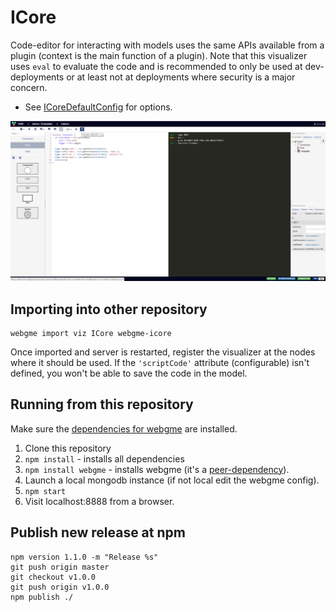 # ICore
Code-editor for interacting with models uses the same APIs available from a plugin (context is the main function of a plugin).
Note that this visualizer uses `eval` to evaluate the code and is recommended to only be used at dev-deployments or at least not at deployments where security is a major concern.

- See [ICoreDefaultConfig](src/visualizers/panels/ICore/ICoreDefaultConfig.json) for options.

![ICore](images/icore.png "ICore in action - note the controls in the toolbar")

## Importing into other repository
```
webgme import viz ICore webgme-icore
```

Once imported and server is restarted, register the visualizer at the nodes where it should be used. If the `'scriptCode'` attribute (configurable) isn't defined, 
you won't be able to save the code in the model.

## Running from this repository
Make sure the [dependencies for webgme](https://github.com/webgme/webgme/blob/master/README.md#dependencies) are installed.
 1. Clone this repository
 2. `npm install` - installs all dependencies
 3. `npm install webgme` - installs webgme (it's a [peer-dependency](https://nodejs.org/en/blog/npm/peer-dependencies/)).
 4. Launch a local mongodb instance (if not local edit the webgme config).
 5. `npm start`
 6. Visit localhost:8888 from a browser.
 
 ## Publish new release at npm
 ```
 npm version 1.1.0 -m "Release %s"
 git push origin master
 git checkout v1.0.0
 git push origin v1.0.0
 npm publish ./
 ```